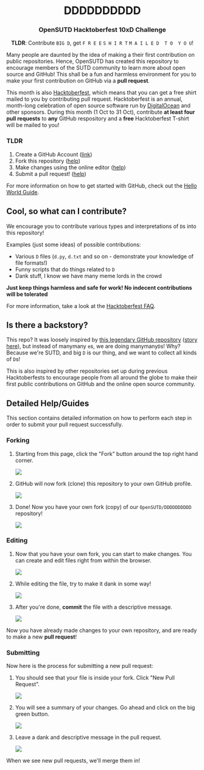 <h1 align="center">DDDDDDDDDD</h1>
<h3 align="center">OpenSUTD Hacktoberfest 10xD Challenge</h3>
<p align="center"><b>TLDR</b>: Contribute <code>BIG D</code>, get <code>F R E E</code> <code>S H I R T</code> <code>M A I L E D  T O  Y O U</code>!</p>

Many people are daunted by the idea of making a their first contribution on public repositories. Hence, OpenSUTD has created this repository to encourage members of the SUTD community to learn more about open source and GitHub! This shall be a fun and harmless environment for you to make your first contribution on GitHub via a **pull request**.

This month is also [Hacktoberfest](https://hacktoberfest.digitalocean.com/), which means that you can get a free shirt mailed to you by contributing pull request. Hacktoberfest is an annual, month-long celebration of open source software run by [DigitalOcean](https://www.digitalocean.com/) and other sponsors. During this month (1 Oct to 31 Oct), contribute **at least four pull requests** to **any** GitHub respository and a **free** Hacktoberfest T-shirt will be mailed to you!

### TLDR

1. Create a GitHub Account ([link](https://github.com/))
2. Fork this repository ([help](#forking))
3. Make changes using the online editor ([help](#editing))
4. Submit a pull request! ([help](#submitting))

For more information on how to get started with GitHub, check out the [Hello World Guide](https://guides.github.com/activities/hello-world/).

## Cool, so what can I contribute?

We encourage you to contribute various types and interpretations of `D`s into this repository! 

Examples (just some ideas) of possible contributions:

* Various `D` files (`d.py`, `d.txt` and so on - demonstrate your knowledge of file formats!)
* Funny scripts that do things related to `D`
* Dank stuff, I know we have many meme lords in the crowd

**Just keep things harmless and safe for work! No indecent contributions will be tolerated**

For more information, take a look at the [Hacktoberfest FAQ](https://hacktoberfest.digitalocean.com/faq).

## Is there a backstory?

This repo? It was loosely inspired by [this legendary GitHub repository](https://github.com/eeeeeeeeeeeeeeeeeeeeeeeeeeeeeeee/eeeeeeeeeeeeeeeeeeeeeeeeeeeeeeeeeeeeeeeeeeeeeeeeeeeeeeeeeeeeeeeeeeeeeeeeeeeeeeeeeeeeeeeeeeeeeeeeeeee) ([story here](https://linuxwit.ch/blog/2018/12/e98e/)), but instead of manymany `e`s, we are doing manymany`D`s! Why? Because we're SUTD, and big `D` is our thing, and we want to collect all kinds of `D`s!

This is also inspired by other repositories set up during previous Hacktoberfests to encourage people from all around the globe to make their first public contributions on GitHub and the online open source community. 

## Detailed Help/Guides

This section contains detailed information on how to perform each step in order to submit your pull request successfully.

### Forking

1. Starting from this page, click the "Fork" button around the top right hand corner.

   ![](images/fork_1.png)

2. GitHub will now fork (clone) this repository to your own GitHub profile.
   
   ![](images/fork_2.png)

3. Done! Now you have your own fork (copy) of our `OpenSUTD/DDDDDDDDDD` repository!
   
   ![](images/fork_3.png)

### Editing

1. Now that you have your own fork, you can start to make changes. You can create and edit files right from within the browser.
   
   ![](images/edit_1.png)
   
2. While editing the file, try to make it dank in some way!
   
   ![](images/edit_2.png)
   
3. After you're done, **commit** the file with a descriptive message.
   
   ![](images/edit_3.png)

Now you have already made changes to your own repository, and are ready to make a new **pull request**!

### Submitting

Now here is the process for submitting a new pull request:

1. You should see that your file is inside your fork. Click "New Pull Request".
   
   ![](images/submit_1.png)
   
2. You will see a summary of your changes. Go ahead and click on the big green button.
   
   ![](images/submit_2.png)

3. Leave a dank and descriptive message in the pull request.
   
   ![](images/submit_3.png)

When we see new pull requests, we'll merge them in!
